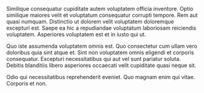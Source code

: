 Similique consequatur cupiditate autem voluptatem officia inventore. Optio similique maiores velit et voluptatum consequatur corrupti tempore. Rem aut quasi numquam. Distinctio ut dolorem velit voluptatem doloremque excepturi est. Saepe ea hic a repudiandae voluptatum laboriosam reiciendis voluptatem. Asperiores voluptatem est et in iusto qui ut.
 Quo iste assumenda voluptatem omnis est. Quo consectetur cum ullam vero doloribus quia sint atque et. Sint non voluptatem omnis eligendi et corporis consequatur. Excepturi necessitatibus qui aut vel sunt pariatur soluta. Debitis blanditiis libero asperiores occaecati velit cupiditate quasi neque sit.
 Odio qui necessitatibus reprehenderit eveniet. Quo magnam enim qui vitae. Corporis et non.